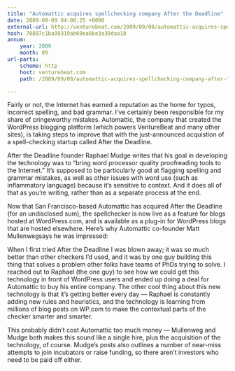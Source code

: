```yaml
---
title: "Automattic acquires spellchecking company After the Deadline"
date: 2009-09-09 04:08:25 +0000
external-url: http://venturebeat.com/2009/09/08/automattic-acquires-spellchecking-company-after-the-deadline/
hash: 70887c1ba99319ab69ea6be3a30daa18
annum:
    year: 2009
    month: 09
url-parts:
    scheme: http
    host: venturebeat.com
    path: /2009/09/08/automattic-acquires-spellchecking-company-after-the-deadline/

---
```


Fairly or not, the Internet has earned a reputation as the home for typos, incorrect spelling, and bad grammar. I’ve certainly been responsible for my share of cringeworthy mistakes. Automattic, the company that created the WordPress blogging platform (which powers VentureBeat and many other sites), is taking steps to improve that with the just-announced acquistion of a spell-checking startup called After the Deadline.

After the Deadline founder Raphael Mudge writes that his goal in developing the technology was to “bring word processor quality proofreading tools to the Internet.” It’s supposed to be particularly good at flagging spelling and grammar mistakes, as well as other issues with word use (such as inflammatory language) because it’s sensitive to context. And it does all of that as you’re writing, rather than as a separate process at the end.

Now that San Francisco-based Automattic has acquired After the Deadline (for an undisclosed sum), the spellchecker is now live as a feature for blogs hosted at WordPress.com, and is available as a plug-in for WordPress blogs that are hosted elsewhere. Here’s why Automattic co-founder Matt Mullenwegsays he was impressed:

When I first tried After the Deadline I was blown away; it was so much better than other checkers I’d used, and it was by one guy building this thing that solves a problem other folks have teams of PhDs trying to solve. I reached out to Raphael (the one guy) to see how we could get this technology in front of WordPress users and ended up doing a deal for Automattic to buy his entire company. The other cool thing about this new technology is that it’s getting better every day — Raphael is constantly adding new rules and heuristics, and the technology is learning from millions of blog posts on WP.com to make the contextual parts of the checker smarter and smarter.

This probably didn’t cost Automattic too much money — Mullenweg and Mudge both makes this sound like a single hire, plus the acquisition of the technology, of course. Mudge’s posts also outlines a number of near-miss attempts to join incubators or raise funding, so there aren’t investors who need to be paid off either.





    

